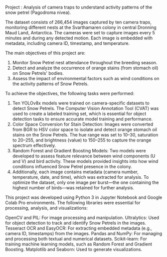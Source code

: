 Project : Analysis of camera traps to understand activity patterns of the snow petrel (Pagodroma nivea).

The dataset consists of 266,454 images captured by ten camera traps, monitoring different nests at the Svarthamaren colony in central Dronning Maud Land, Antarctica. The cameras were set to capture images every 5 minutes and during any detected motion. Each image is embedded with metadata, including camera ID, timestamp, and temperature.

The main objectives of this project are:

1. Monitor Snow Petrel nest attendance throughout the breeding season.
2. Detect and analyze the occurrence of orange stains (from stomach oil) on Snow Petrels' bodies.
3. Assess the impact of environmental factors such as wind conditions on the activity patterns of Snow Petrels.


To achieve the objectives, the following tasks were performed:

1. Ten YOLOv8x models were trained on camera-specific datasets to detect Snow Petrels. The Computer Vision Annotation Tool (CVAT) was used to create a labeled training set, which is essential for object detection tasks to ensure accurate model training and performance.
2. Color Space Conversion for Stain Detection: Images were converted from BGR to HSV color space to isolate and detect orange stomach oil stains on the Snow Petrels. The hue range was set to 10–30, saturation to 20–255, and brightness (value) to 150–255 to capture the orange spectrum effectively. 
3. Random Forest and Gradient Boosting Models: Two models were developed to assess feature relevance between wind components (U and V) and bird activity. These models provided insights into how wind conditions influenced Snow Petrel presence in the colony.
4. Additionally, each image contains metadata (camera number, temperature, date, and time), which was extracted for analysis. To optimize the dataset, only one image per burst—the one containing the highest number of birds—was retained for further analysis.


This project was developed using Python 3 in Jupyter Notebook and Google Colab Pro environments. The following libraries were essential for processing, analysis, and visualizations:

OpenCV and PIL: For image processing and manipulation.
Ultralytics: Used for object detection to track and identify Snow Petrels in the images.
Tesseract OCR and EasyOCR: For extracting embedded metadata (e.g., camera ID, timestamps) from the images.
Pandas and NumPy: For managing and processing both textual and numerical datasets.
Scikit-learn: For training machine learning models, such as Random Forest and Gradient Boosting.
Matplotlib and Seaborn: Used to generate visualizations.
